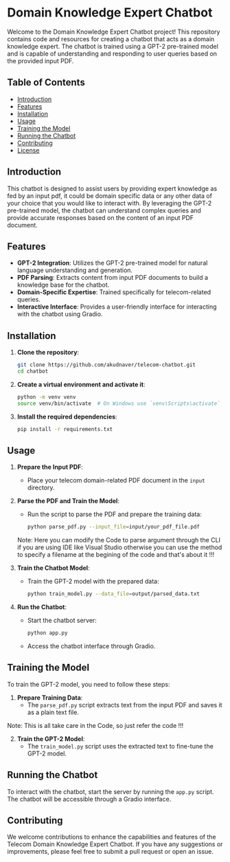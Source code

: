 # Domain Knowledge Expert Chatbot

Welcome to the Domain Knowledge Expert Chatbot project! This repository contains code and resources for creating a chatbot that acts as a domain knowledge expert. The chatbot is trained using a GPT-2 pre-trained model and is capable of understanding and responding to user queries based on the provided input PDF.

## Table of Contents
- [Introduction](#introduction)
- [Features](#features)
- [Installation](#installation)
- [Usage](#usage)
- [Training the Model](#training-the-model)
- [Running the Chatbot](#running-the-chatbot)
- [Contributing](#contributing)
- [License](#license)

## Introduction

This chatbot is designed to assist users by providing expert knowledge as fed by an input pdf, it could be domain specific data or any other data of your choice that you would like to interact with. By leveraging the GPT-2 pre-trained model, the chatbot can understand complex queries and provide accurate responses based on the content of an input PDF document.

## Features

- **GPT-2 Integration**: Utilizes the GPT-2 pre-trained model for natural language understanding and generation.
- **PDF Parsing**: Extracts content from input PDF documents to build a knowledge base for the chatbot.
- **Domain-Specific Expertise**: Trained specifically for telecom-related queries.
- **Interactive Interface**: Provides a user-friendly interface for interacting with the chatbot using Gradio.

## Installation

1. **Clone the repository**:
    ```sh
    git clone https://github.com/akudnaver/telecom-chatbot.git
    cd chatbot
    ```

2. **Create a virtual environment and activate it**:
    ```sh
    python -m venv venv
    source venv/bin/activate  # On Windows use `venv\Scripts\activate`
    ```

3. **Install the required dependencies**:
    ```sh
    pip install -r requirements.txt
    ```

## Usage

1. **Prepare the Input PDF**:
    - Place your telecom domain-related PDF document in the `input` directory.

2. **Parse the PDF and Train the Model**:
    - Run the script to parse the PDF and prepare the training data:
      ```sh
      python parse_pdf.py --input_file=input/your_pdf_file.pdf
      ```
    Note:  Here you can modify the Code to parse argument through the CLI if you are using IDE like Visual Studio otherwise you can use the method to specify a filename at
           the begining of the code and that's about it !!!

4. **Train the Chatbot Model**:
    - Train the GPT-2 model with the prepared data:
      ```sh
      python train_model.py --data_file=output/parsed_data.txt
      ```

5. **Run the Chatbot**:
    - Start the chatbot server:
      ```sh
      python app.py
      ```
    - Access the chatbot interface through Gradio.

## Training the Model

To train the GPT-2 model, you need to follow these steps:

1. **Prepare Training Data**:
    - The `parse_pdf.py` script extracts text from the input PDF and saves it as a plain text file.

  Note: This is all take care in the Code, so just refer the code !!!

2. **Train the GPT-2 Model**:
    - The `train_model.py` script uses the extracted text to fine-tune the GPT-2 model.

## Running the Chatbot

To interact with the chatbot, start the server by running the `app.py` script. The chatbot will be accessible through a Gradio interface.

## Contributing

We welcome contributions to enhance the capabilities and features of the Telecom Domain Knowledge Expert Chatbot. If you have any suggestions or improvements, please feel free to submit a pull request or open an issue.
